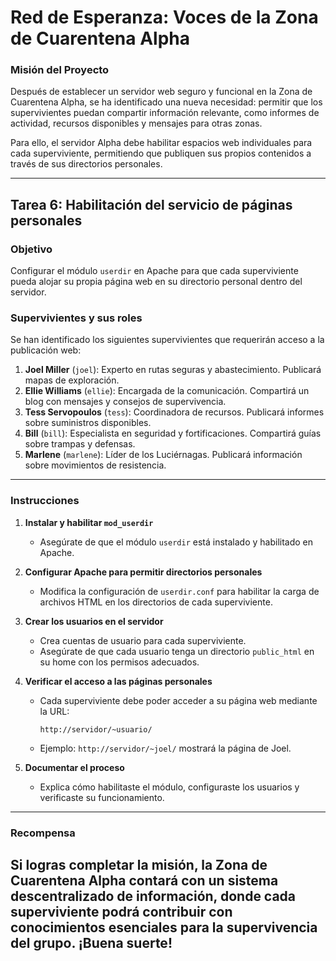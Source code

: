# **Red de Esperanza: Voces de la Zona de Cuarentena Alpha**  

### **Misión del Proyecto**  
Después de establecer un servidor web seguro y funcional en la Zona de Cuarentena Alpha, se ha identificado una nueva necesidad: permitir que los supervivientes puedan compartir información relevante, como informes de actividad, recursos disponibles y mensajes para otras zonas.  

Para ello, el servidor Alpha debe habilitar espacios web individuales para cada superviviente, permitiendo que publiquen sus propios contenidos a través de sus directorios personales.  

---

## **Tarea 6: Habilitación del servicio de páginas personales**  

### **Objetivo**  
Configurar el módulo `userdir` en Apache para que cada superviviente pueda alojar su propia página web en su directorio personal dentro del servidor.  

### **Supervivientes y sus roles**  
Se han identificado los siguientes supervivientes que requerirán acceso a la publicación web:  

1. **Joel Miller** (`joel`): Experto en rutas seguras y abastecimiento. Publicará mapas de exploración.  
2. **Ellie Williams** (`ellie`): Encargada de la comunicación. Compartirá un blog con mensajes y consejos de supervivencia.  
3. **Tess Servopoulos** (`tess`): Coordinadora de recursos. Publicará informes sobre suministros disponibles.  
4. **Bill** (`bill`): Especialista en seguridad y fortificaciones. Compartirá guías sobre trampas y defensas.  
5. **Marlene** (`marlene`): Líder de los Luciérnagas. Publicará información sobre movimientos de resistencia.  

---

### **Instrucciones**  

1. **Instalar y habilitar `mod_userdir`**  
   - Asegúrate de que el módulo `userdir` está instalado y habilitado en Apache.  

2. **Configurar Apache para permitir directorios personales**  
   - Modifica la configuración de `userdir.conf` para habilitar la carga de archivos HTML en los directorios de cada superviviente.  

3. **Crear los usuarios en el servidor**  
   - Crea cuentas de usuario para cada superviviente.  
   - Asegúrate de que cada usuario tenga un directorio `public_html` en su home con los permisos adecuados.  

4. **Verificar el acceso a las páginas personales**  
   - Cada superviviente debe poder acceder a su página web mediante la URL:  
     ```
     http://servidor/~usuario/
     ```
   - Ejemplo: `http://servidor/~joel/` mostrará la página de Joel.  

5. **Documentar el proceso**  
   - Explica cómo habilitaste el módulo, configuraste los usuarios y verificaste su funcionamiento.  

---
### **Recompensa**  
Si logras completar la misión, la Zona de Cuarentena Alpha contará con un sistema descentralizado de información, donde cada superviviente podrá contribuir con conocimientos esenciales para la supervivencia del grupo. ¡Buena suerte!  
---